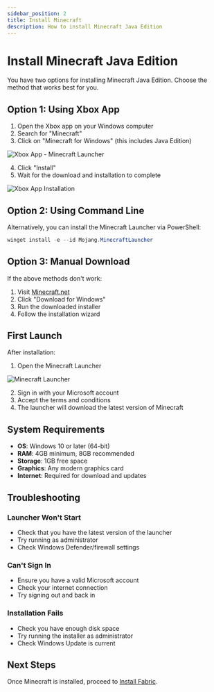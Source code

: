 ```yaml
---
sidebar_position: 2
title: Install Minecraft
description: How to install Minecraft Java Edition
---
```


# Install Minecraft Java Edition

You have two options for installing Minecraft Java Edition. Choose the method that works best for you.

## Option 1: Using Xbox App

1. Open the Xbox app on your Windows computer
2. Search for "Minecraft"
3. Click on "Minecraft for Windows" (this includes Java Edition)

![Xbox App - Minecraft Launcher](/img/minecraft/xbox-app-installation.png)

4. Click "Install"
5. Wait for the download and installation to complete

![Xbox App Installation](/img/minecraft/xbox-app-installation.png)

## Option 2: Using Command Line

Alternatively, you can install the Minecraft Launcher via PowerShell:

```powershell
winget install -e --id Mojang.MinecraftLauncher
```

## Option 3: Manual Download

If the above methods don't work:

1. Visit [Minecraft.net](https://www.minecraft.net/en-us/download)
2. Click "Download for Windows"
3. Run the downloaded installer
4. Follow the installation wizard

## First Launch

After installation:

1. Open the Minecraft Launcher

![Minecraft Launcher](/img/minecraft/minecraft-launcher.png)

2. Sign in with your Microsoft account
3. Accept the terms and conditions
4. The launcher will download the latest version of Minecraft

## System Requirements

- **OS**: Windows 10 or later (64-bit)
- **RAM**: 4GB minimum, 8GB recommended
- **Storage**: 1GB free space
- **Graphics**: Any modern graphics card
- **Internet**: Required for download and updates

## Troubleshooting

### Launcher Won't Start
- Check that you have the latest version of the launcher
- Try running as administrator
- Check Windows Defender/firewall settings

### Can't Sign In
- Ensure you have a valid Microsoft account
- Check your internet connection
- Try signing out and back in

### Installation Fails
- Check you have enough disk space
- Try running the installer as administrator
- Check Windows Update is current

## Next Steps

Once Minecraft is installed, proceed to [Install Fabric](/docs/minecraft/installation/fabric). 